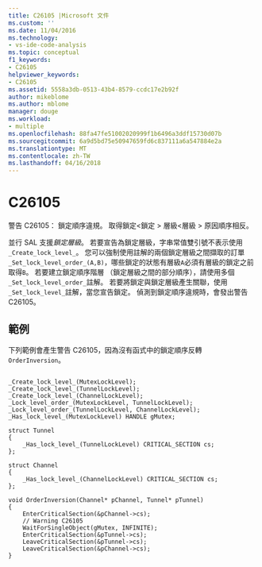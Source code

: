 ```yaml
---
title: C26105 |Microsoft 文件
ms.custom: ''
ms.date: 11/04/2016
ms.technology:
- vs-ide-code-analysis
ms.topic: conceptual
f1_keywords:
- C26105
helpviewer_keywords:
- C26105
ms.assetid: 5558a3db-0513-43b4-8579-ccdc17e2b92f
author: mikeblome
ms.author: mblome
manager: douge
ms.workload:
- multiple
ms.openlocfilehash: 88fa47fe51002020999f1b6496a3ddf15730d07b
ms.sourcegitcommit: 6a9d5bd75e50947659fd6c837111a6a547884e2a
ms.translationtype: MT
ms.contentlocale: zh-TW
ms.lasthandoff: 04/16/2018
---
```

# <a name="c26105"></a>C26105
警告 C26105： 鎖定順序違規。 取得鎖定\<鎖定 > 層級\<層級 > 原因順序相反。  
  
 並行 SAL 支援*鎖定層級*。 若要宣告為鎖定層級，字串常值雙引號不表示使用`_Create_lock_level_`。 您可以強制使用註解的兩個鎖定層級之間擷取的訂單`_Set_lock_level_order_(A,B)`，哪些鎖定的狀態有層級`A`必須有層級的鎖定之前取得`B`。 若要建立鎖定順序階層 （鎖定層級之間的部分順序），請使用多個`_Set_lock_level_order_`註解。 若要將鎖定與鎖定層級產生關聯，使用`_Set_lock_level_`註解，當您宣告鎖定。 偵測到鎖定順序違規時，會發出警告 C26105。  
  
## <a name="example"></a>範例  
 下列範例會產生警告 C26105，因為沒有函式中的鎖定順序反轉`OrderInversion`。  
  
```  
  
_Create_lock_level_(MutexLockLevel);  
_Create_lock_level_(TunnelLockLevel);  
_Create_lock_level_(ChannelLockLevel);  
_Lock_level_order_(MutexLockLevel, TunnelLockLevel);  
_Lock_level_order_(TunnelLockLevel, ChannelLockLevel);  
_Has_lock_level_(MutexLockLevel) HANDLE gMutex;  
  
struct Tunnel   
{  
    _Has_lock_level_(TunnelLockLevel) CRITICAL_SECTION cs;  
};  
  
struct Channel   
{  
    _Has_lock_level_(ChannelLockLevel) CRITICAL_SECTION cs;  
};  
  
void OrderInversion(Channel* pChannel, Tunnel* pTunnel)   
{  
    EnterCriticalSection(&pChannel->cs);   
    // Warning C26105  
    WaitForSingleObject(gMutex, INFINITE);   
    EnterCriticalSection(&pTunnel->cs);  
    LeaveCriticalSection(&pTunnel->cs);  
    LeaveCriticalSection(&pChannel->cs);  
}  
  
```
